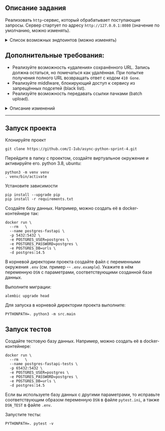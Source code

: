 ## Описание задания

Реализовать `http`-сервис, который обрабатывает поступающие запросы. Сервер 
стартует по адресу `http://127.0.0.1:8080` (значение по умолчанию, можно 
изменять).

<details>
<summary> Список возможных эндпоинтов (можно изменять) </summary>

1. Получить сокращённый вариант переданного URL.

```python
POST /
```

Метод принимает в теле запроса строку URL для сокращения и возвращает ответ с 
кодом `201`.

2. Вернуть оригинальный URL.

```python
GET /<shorten-url-id>
```

Метод принимает в качестве параметра идентификатор сокращённого URL и 
возвращает ответ с кодом `307` и оригинальным URL.

3. Вернуть статус использования URL.

```python
GET /<shorten-url-id>/status?[full-info]&[max-result=10]&[offset=0]
```

Метод принимает в качестве параметра идентификатор сокращённого URL и 
возвращает информацию о количестве переходов, совершенных по ссылке.

В ответе может содержаться как общее количество совершенных переходов, так и 
дополнительная детализированная информация о каждом переходе (наличие 
**query**-параметра **full-info** и параметров пагинации):
- дата и время перехода/использования ссылки;
- информация о клиенте, выполнившем запрос;

</details>


## Дополнительные требования:

- Реализуйте возможность «удаления» сохранённого URL. Запись должна остаться, 
но помечаться как удалённая. При попытке получения полного URL возвращать 
ответ с кодом `410 Gone`.
- Реализуйте middlware, блокирующий доступ к сервису из запрещённых подсетей 
(black list).
- Реализуйте возможность передавать ссылки пачками (batch upload).

<details>
<summary> Описание изменений </summary>

- Метод `POST /shorten` принимает в теле запроса список URL в формате:

```python
[
    {
        "original-url": "<URL-for-shorten>"
    },
    ...
]
```
... и возвращает данные в следующем формате:

```python
[
    {
        "short-id": "<shoten-id>",
        "short-url": "http://...",
    },
    ...
]
```
</details>

---
## Запуск проекта

Клонируйте проект 
```
git clone https://github.com/I-Iub/async-python-sprint-4.git
```

Перейдите в папку с проектом, создайте виртуальное окружение и активируйте его. python 3.8, ubuntu:
```
python3 -m venv venv
. venv/bin/activate
```
Установите зависимости
```
pip install --upgrade pip
pip install -r requirements.txt
```
Создайте базу данных. Например, можно создать её в docker-контейнере так:
```
docker run \
  --rm   \
  --name postgres-fastapi \
  -p 5432:5432 \
  -e POSTGRES_USER=postgres \
  -e POSTGRES_PASSWORD=postgres \
  -e POSTGRES_DB=urls \
  -d postgres:14.5
```
В корневой директории проекта создайте файл с переменными окружения `.env` (см. пример -- `.env.example`). Укажите в нём переменную `DSN` с параметрами, соответствующими созданной базе данных.

Выполните миграции:
```
alembic upgrade head
```
Для запуска в корневой директории проекта выполните:
```
PYTHONPATH=. python3 -m src.main
```

## Запуск тестов

Создайте тестовую базу данных. Например, можно создать её в docker-контейнере:
```
docker run \
  --rm   \
  --name postgres-fastapi-tests \
  -p 65432:5432 \
  -e POSTGRES_USER=postgres \
  -e POSTGRES_PASSWORD=postgres \
  -e POSTGRES_DB=urls \
  -d postgres:14.5
```
Если вы используете базу данных с другими параметрами, то исправьте соответствующим образом переменную `DSN` в файле `pytest.ini`, а также `DSN_TEST` в файле `.env`.

Запустите тесты:
```
PYTHONPATH=. pytest -v
```
